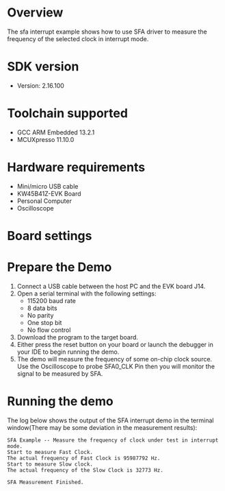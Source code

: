 Overview
========

The sfa interrupt example shows how to use SFA driver to measure the frequency of the selected
clock in interrupt mode.

SDK version
===========
- Version: 2.16.100

Toolchain supported
===================
- GCC ARM Embedded  13.2.1
- MCUXpresso  11.10.0

Hardware requirements
=====================
- Mini/micro USB cable
- KW45B41Z-EVK Board
- Personal Computer
- Oscilloscope

Board settings
==============

Prepare the Demo
================
1.  Connect a USB cable between the host PC and the EVK board J14.
2.  Open a serial terminal with the following settings:
    - 115200 baud rate
    - 8 data bits
    - No parity
    - One stop bit
    - No flow control
3.  Download the program to the target board.
4.  Either press the reset button on your board or launch the debugger in your IDE to begin running the demo.
5.  The demo will measure the frequency of some on-chip clock source.
    Use the Oscilloscope to probe SFA0_CLK Pin then you will monitor the signal to be measured by SFA.

Running the demo
================
The log below shows the output of the SFA interrupt demo in the terminal window(There may be some deviation in the measurement results):
~~~~~~~~~~~~~~~~~~~~~~~~~~~~~~~~~~~
SFA Example -- Measure the frequency of clock under test in interrupt mode.
Start to measure Fast Clock.
The actual frequency of Fast Clock is 95987792 Hz.
Start to measure Slow clock.
The actual frequency of the Slow Clock is 32773 Hz.

SFA Measurement Finished.

~~~~~~~~~~~~~~~~~~~~~~~~~~~~~~~~~~~
